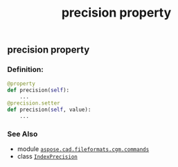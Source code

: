 ﻿---
title: precision property
second_title: Aspose.CAD for Python via .NET API References
description: 
type: docs
weight: 80
url: /python-net/aspose.cad.fileformats.cgm.commands/indexprecision/precision/
is_root: false
---

## precision property

### Definition:
```python
@property
def precision(self):
    ...
@precision.setter
def precision(self, value):
    ...
```

### See Also
* module [`aspose.cad.fileformats.cgm.commands`](../../)
* class [`IndexPrecision`](/cad/python-net/aspose.cad.fileformats.cgm.commands/indexprecision)

